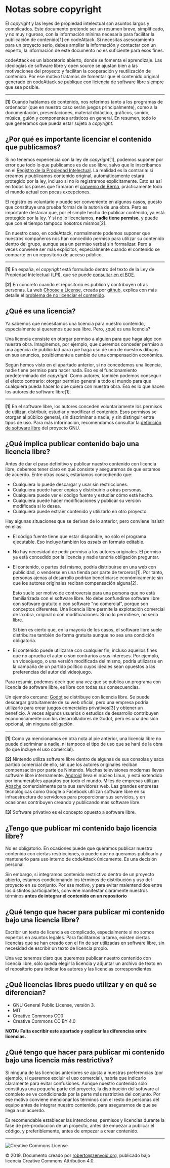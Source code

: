 # Notas sobre copyright

El _copyright_ y las leyes de propiedad intelectual son asuntos largos y complicados. Este documento pretende ser un resumen breve, simplificado, y no muy riguroso, con la información mínima necesaria para facilitar la publicación de contenido[1] en codeAttack. Si necesitas asesoramiento para un proyecto serio, debes ampliar la información y contactar con un experto, la información de este documento no es suficiente para esos fines.

codeAttack es un laboratorio abierto, donde se fomenta el aprendizaje. Las ideologías de software libre y open source se ajustan bien a las motivaciones del proyecto y facilitan la cooperación y reutilización de contenido. Por ese motivo tratamos de fomentar que el contenido original generado en codeAttack se publique con liciencia de software libre siempre que sea posible.

----

**[1]** Cuando hablamos de contenido, nos referimos tanto a los programas de ordenador (que en nuestro caso serán juegos principalmente), como a la documentación, presentaciones, material didáctico, gráficos, sonido, música, guión y componentes artísticos en general. En resumen, todo lo que generamos que pueda estar sujeto a _copyright_.


## ¿Por qué es importante licenciar el contenido que publicamos?

Si no tenemos experiencia con la ley de _copyright_[1], podemos suponer por error que todo lo que publicamos es de uso libre, salvo que lo inscribamos en el [Registro de la Propiedad Intelectual](http://www.culturaydeporte.gob.es/cultura-mecd/areas-cultura/propiedadintelectual/registro-de-la-propiedad-intelectual/objeto.html). La realidad es la contraria: si creamos y publicamos contenido original, automáticamente estará protegido por la ley, incluso si no lo registramos explícitamente. Esto es así en todos los países que firmaron el [convenio de Berna](https://es.wikipedia.org/wiki/Convenio_de_Berna_para_la_Protecci%C3%B3n_de_las_Obras_Literarias_y_Art%C3%ADsticas), prácticamente todo el mundo actual con pocas excepciones.

El registro es voluntario y puede ser conveniente en algunos casos, puesto que constituye una prueba formal de la autoría de una obra. Pero es importante destacar que, por el simple hecho de publicar contenido, ya está protegido por la ley. Y si no lo licenciamos, **nadie tiene permiso**, y puede que con el tiempo tampoco nosotros mismos[2].

En nuestro caso, en codeAttack, normalmente podemos suponer que nuestros compañeros nos han concedido permiso para utilizar su contenido dentro del grupo, aunque sea un permiso verbal sin formalizar. Pero a veces conviene ser más explícitos, especialmente cuando el contenido se comparte en un repositorio de acceso público.

----

**[1]** En españa, el _copyright_ está formulado dentro del texto de la Ley de Propiedad Intelectual (LPI), que se puede [consultar en el BOE](https://www.boe.es/legislacion/codigos/codigo.php?id=087).

**[2]** En concreto cuando el repositorio es público y contribuyen otras personas. La web [Choose a License](https://choosealicense.com/), creada por [github](https://github.com/), explica con más detalle el [problema de no licenciar el contenido](https://choosealicense.com/no-permission/).


## ¿Qué es una licencia?

Ya sabemos que necesitamos una licencia para nuestro contenido, especialmente si queremos que sea libre. Pero, ¿qué es una licencia?

Una licencia consiste en otorgar permiso a alguien para que haga algo con nuestra obra. Imaginemos, por ejemplo, que queremos conceder permiso a una agencia de publicidad para que haga uso de uno de nuestros dibujos en sus anuncios, posiblemente a cambio de una compensación económica.

Según hemos visto en el apartado anterior, si no concedemos una licencia, nadie tiene permiso para hacer nada. Eso es el funcionamiento predeterminado del _copyright_. Como autores, también podemos conseguir el efecto contrario: otorgar permiso general a todo el mundo para que cualquiera pueda hacer lo que quiera con nuestra obra. Eso es lo que hacen los autores de software libre[1].

----

**[1]** En el software libre, los autores conceden voluntariamente los permisos de utilizar, distribuir, estudiar y modificar el contenido. Esos permisos se otorgan al público general, sin discriminar a nadie, y sin distinguir entre tipos de uso. Para más información, recomendamos consultar la [definición de software libre](https://www.gnu.org/philosophy/free-sw.en.html) del proyecto GNU.


## ¿Qué implica publicar contenido bajo una licencia libre?

Antes de dar el paso definitivo y publicar nuestro contenido con licencia libre, debemos tener claro en qué consiste y asegurarnos de que estamos de acuerdo. Entre otras cosas, estaríamos concediendo que:

* Cualquiera lo puede descargar y usar sin restricciones.
* Cualquiera puede hacer copias y distribuirlo a otras personas.
* Cualquiera puede ver el código fuente y estudiar cómo está hecho.
* Cualquiera puede hacer modificaciones y publicar su versión modificada si lo desea.
* Cualquiera puede extraer contenido y utilizarlo en otro proyecto.

Hay algunas situaciones que se derivan de lo anterior, pero conviene insistir en ellas:

* El código fuente tiene que estar disponible, no sólo el programa ejecutable. Eso incluye también los _assets_ en formato editable.

* No hay necesidad de pedir permiso a los autores originales. El permiso ya está concedido por la licencia y nadie tendría obligación preguntar.

* El contenido, o partes del mismo, podría distribuirse en una web con publicidad, o venderse en una tienda por parte de terceros[1]. Por tanto, personas ajenas al desarrollo podrían beneficiarse económicamente sin que los autores originales reciban compensación alguna[2].

  Esto suele ser motivo de controversia para una persona que no está familiarizada con el software libre. No debe confundirse software libre con software gratuito o con software "no comercial", porque son conceptos diferentes. Una licencia libre permite la explotación comercial de la obra, original o con modificaciones. Si no lo permitiese, no sería libre.

  Si bien es cierto que, en la mayoría de los casos, el software libre suele distribuirse también de forma gratuita aunque no sea una condición obligatoria.

* El contenido puede utilizarse con cualquier fin, incluso aquellos fines que no aprueba el autor o son contrarios a sus intereses. Por ejemplo, un videojuego, o una versión modificada del mismo, podría utilizarse en la campaña de un partido político cuyos ideales sean opuestos a las preferencias del autor del videojuego.

Para resumir, podemos decir que una vez que se publica un programa con licencia de software libre, es libre con todas sus consecuencias.

Un ejemplo cercano: [Godot](https://godotengine.org/) se distribuye con licencia libre. Se puede descargar gratuitamente de su web oficial, pero una empresa podría utilizarlo para crear juegos comerciales privativos[3] y obtener un beneficio. A veces algunos usuarios o estudios de desarrollo contribuyen económicamente con los desarrolladores de Godot, pero es una decisión opcional, sin ninguna obligación.

----

**[1]** Como ya mencionamos en otra nota al pie anterior, una licencia libre no puede discriminar a nadie, ni tampoco el tipo de uso que se hará de la obra (lo que incluye el uso comercial).

**[2]** Nintendo utiliza software libre dentro de algunas de sus consolas y saca partido comercial de ello, sin que los autores originales reciban compensación por parte de Nintendo. Muchas televisiones modernas llevan software libre internamente. [Android](https://source.android.com/) lleva el núcleo Linux, y está extendido por innumerables aparatos por todo el mundo. Miles de empresas utilizan [Apache](https://www.apache.org/) comercialmente para sus servidores web. Las grandes empresas tecnológicas como Google o Facebook utilizan software libre en su infraestructura de servidores para proporcionar sus servicios, y en ocasiones contribuyen creando y publicando más software libre.

**[3]** Software privativo es el concepto opuesto a software libre.


## ¿Tengo que publicar mi contenido bajo licencia libre?

No es obligatorio. En ocasiones puede que queramos publicar nuestro contenido con ciertas restricciones, o puede que no queramos publicarlo y mantenerlo para uso interno de codeAttack únicamente. Es una decisión personal.

Sin embargo, si integramos contenido restrictivo dentro de un proyecto abierto, estamos condicionando los términos de distribución y uso del proyecto en su conjunto. Por ese motivo, y para evitar malentendidos entre los distintos participantes, conviene manifestar claramente nuestros términos **antes de integrar el contenido en un repositorio**


## ¿Qué tengo que hacer para publicar mi contenido bajo una licencia libre?

Escribir un texto de licencia es complicado, especialmente si no somos expertos en asuntos legales. Para facilitarnos la tarea, existen ciertas licencias que se han creado con el fin de ser utilizadas en software libre, sin necesidad de escribir un texto de licencia propio.

Una vez tenemos claro que queremos publicar nuestro contenido con licencia libre, sólo queda elegir la licencia y adjuntar un archivo de texto en el repositorio para indicar los autores y las licencias correspondientes.


## ¿Qué licencias libres puedo utilizar y en qué se diferencian?

* GNU General Public License, versión 3.
* MIT
* Creative Commons CC0
* Creative Commons CC BY 4.0

**NOTA: Falta escribir este apartado y explicar las diferencias entre licencias.**


## ¿Qué tengo que hacer para publicar mi contenido bajo una licencia más restrictiva?

Si ninguna de las licencias anteriores se ajusta a nuestras preferencias (por ejemplo, si queremos excluir el uso comercial), habría que indicarlo claramente para evitar confusiones. Aunque nuestro contenido sólo constituya una pequeña parte del proyecto, la distribución del software al completo se ve condicionada por la parte más restrictiva del conjunto. Por ese motivo conviene mencionar los términos con el resto de personas del equipo antes de integrar nuestro contenido, para asegurarnos de que se llega a un acuerdo.

Es recomendable establecer las intenciones, permisos y licencias durante la fase de pre-producción de un proyecto, antes de empezar a publicar el código, y preferiblemente, antes de empezar a crear contenido.

----

![Creative Commons License](https://i.creativecommons.org/l/by/4.0/88x31.png)

© 2019. Documento creado por roberto@zenvoid.org, publicado bajo licencia Creative Commons Attribution 4.0.
